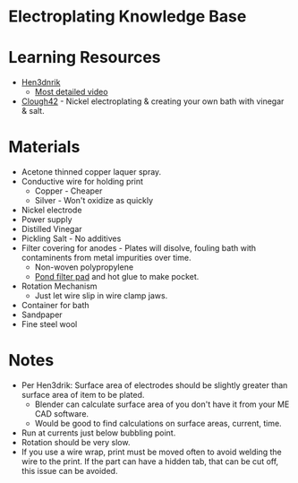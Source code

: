 # Electroplating Knowledge Base

# Learning Resources

* [Hen3dnrik](https://www.youtube.com/c/v0g3l)
  * [Most detailed video](https://www.youtube.com/watch?v=MuhlMYTcByw) 
* [Clough42](https://www.youtube.com/watch?v=JSlnvkI04TU) - Nickel electroplating & creating your own bath with vinegar & salt.


# Materials

* Acetone thinned copper laquer spray.
* Conductive wire for holding print
  * Copper - Cheaper
  * Silver - Won't oxidize as quickly  
* Nickel electrode
* Power supply
* Distilled Vinegar
* Pickling Salt - No additives
* Filter covering for anodes - Plates will disolve, fouling bath with contaminents from metal impurities over time.
  * Non-woven polypropylene   
  * [Pond filter pad](https://www.amazon.com/Polishing-Filter-Pad-100-Micron/dp/B014G7WTRY/) and hot glue to make pocket.  
* Rotation Mechanism
  * Just let wire slip in wire clamp jaws. 
* Container for bath
* Sandpaper
* Fine steel wool

# Notes

* Per Hen3drik: Surface area of electrodes should be slightly greater than surface area of item to be plated. 
  * Blender can calculate surface area of you don't have it from your ME CAD software.  
  * Would be good to find calculations on surface areas, current, time.
* Run at currents just below bubbling point.   
* Rotation should be very slow.
* If you use a wire wrap, print must be moved often to avoid welding the wire to the print.  If the part can have a hidden tab, that can be cut off, this issue can be avoided. 

